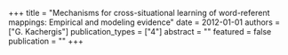 +++
title = "Mechanisms for cross-situational learning of word-referent mappings: Empirical and modeling evidence"
date = 2012-01-01
authors = ["G. Kachergis"]
publication_types = ["4"]
abstract = ""
featured = false
publication = ""
+++

